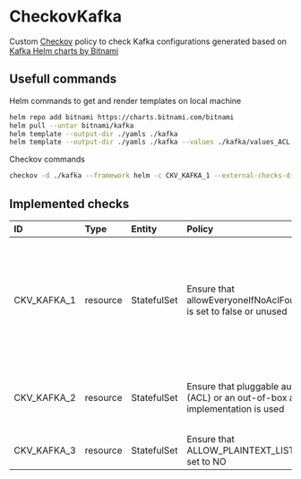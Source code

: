 # CheckovKafka
Custom [Checkov](https://github.com/bridgecrewio/checkov) policy to check Kafka configurations generated based on [Kafka Helm charts by Bitnami
](https://github.com/bitnami/charts/tree/master/bitnami/kafka)

## Usefull commands

Helm commands to get and render templates on local machine
```sh
helm repo add bitnami https://charts.bitnami.com/bitnami
helm pull --untar bitnami/kafka
helm template --output-dir ./yamls ./kafka
helm template --output-dir ./yamls ./kafka --values ./kafka/values_ACL.yaml 
```

Checkov commands
```sh
checkov -d ./kafka --framework helm -c CKV_KAFKA_1 --external-checks-dir ./KafkaPolicy
```

## Implemented checks

| ID| Type| Entity | Policy| Description | IaC Policy|
| :--- | :--- | :---| :---|:---|:---|
| CKV_KAFKA_1 | resource |StatefulSet| Ensure that allowEveryoneIfNoAclFoundCheck is set to false or unused |If a resource has no associated ACLs and [allow.everyone.if.no.acl.found](https://kafka.apache.org/documentation/#security_authz)=true, then anyone is allowed to access that resource. If `allow.everyone.if.no.acl.found=false`, then no one is allowed to access that resource except super users. Use of the `allow.everyone.if.no.acl.found` configuration option in production environments is strongly [discouraged](https://docs.confluent.io/platform/current/kafka/authorization.html): 1) If you specify this option based on the assumption that you have ACLs, but then your last ACL is deleted, you essentially open up your Kafka clusters to all users; 2) If you’re using this option to disable ACLs, exercise caution: if someone adds an ACL, all the users who previously had access will lose that access.|Kubernetes|
| CKV_KAFKA_2 | resource |StatefulSet| Ensure that pluggable authorizer (ACL) or an out-of-box authorizer implementation is used |Kafka ships with a pluggable Authorizer and an out-of-box authorizer implementation that uses zookeeper to store all the ACLs. The Authorizer is configured by setting [authorizer.class.name](https://kafka.apache.org/documentation/#security_authz). To enable the out of the box implementation you should specify it, e.g. `authorizer.class.name=kafka.security.authorizer.AclAuthorizer`|Kubernetes|
| CKV_KAFKA_3 | resource |StatefulSet| Ensure that ALLOW_PLAINTEXT_LISTENER is set to NO | This settings allows to use the PLAINTEXT listener and should be set to NO|Kubernetes|
